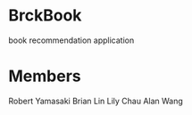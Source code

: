 # BrckBook

book recommendation application

# Members

Robert Yamasaki
Brian Lin
Lily Chau
Alan Wang
